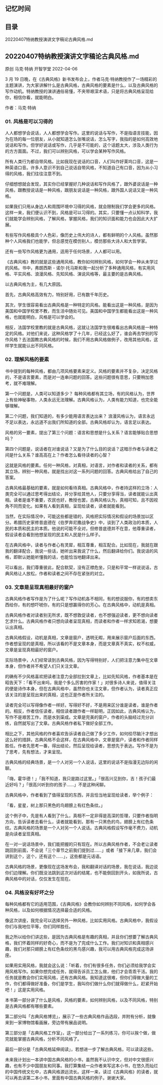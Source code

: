 ## 记忆时间

## 目录

20220407特纳教授演讲文字稿论古典风格.md

## 20220407特纳教授演讲文字稿论古典风格.md

原创 马克·特纳 开智学堂 2022-04-06

3 月 19 日晚，在《古典风格》新书发布会上，作者马克·特纳教授作了一场精彩的主题演讲，为大家讲解什么是古典风格，古典风格的要素是什么，以及古典风格的写作动机。特纳教授的演讲通俗易懂，不夹带艰深术语，只是将古典风格呈现给你，相信你看，就能明白。

作者：马克·特纳

### 01. 风格是可以习得的

人人都想学会说话，人人都想学会写作。这里的说话与写作，不是指语言技能，因为在场的每一位朋友，从小就知道怎么张嘴说话，怎么写字，我指的是如何高效地说话和写作。但学好说话或写作，几乎是不可能的，这个话题太大，涉及人类行为的方方面面。不过，我们可以辨别风格，可以学会某种写作风格。

所有人类行为都自带风格。比如我现在说话的口音，人们叫作好莱坞口音，这是一种英语口音。许多人意识不到自己说话自带风格，不知道自己有口音，因为从小习得的风格，我们往往注意不到。

仔细想想就会发现，其实你已经掌握好几种说话和写作风格了，跟外婆说话是一种风格，跟教授说话是一种风格，跟朋友说话是一种风格，跟外国人说话又是一种风格。

如果我们只用从身边人和周围环境中习得的风格，就会限制我们学会更多的风格。这样一来，我们便认识不到，风格是可以习得的。其实，只要懂一点认知科学，我们就能学会辨别风格，了解风格，掌握风格，我们的知识面和能力也会因此大大扩展。

有些写作风格极具个人色彩，像历史上伟大的诗人，都有鲜明的个人风格。虽然那种个人风格我们也能学，但总感觉在模仿别人，模仿那些大诗人和大哲学家。

还有一些写作风格更为通用，适用于任何场景，人人都可以用。

《古典风格》教的就是这些通用风格，教你如何辨别风格，如何学会一种从未学过的风格。书中，弗朗西斯 - 诺尔·托马斯和我一起分析了多种通用风格，有实用风格、平实风格、浪漫风格、先知风格、演说风格等，最主要的是古典风格。

以古典风格为主，有几大原因。

首先，古典风格高效有力，特别好用，已有数千年历史。

其次，学生很容易看出古典风格是一种特定的风格。能看出这是一种风格，是因为美国和中国学校里不教，而生活中随处可见。美国和中国学生都能看出这是一种风格，也就能明白，风格是可以学会的。

相反，法国学校里教的就是古典风格，这就让法国学生很难看出古典风格是一种特定的风格。对他们来说，这种风格学了十几年，已经这么好了，谁会再去学别的写作风格？去法国教古典风格的时候，我们不用古典风格做例子，改用其他风格，这样学生就能认出不同风格。

### 02. 理解风格的要素

书中提到的每种风格，都由几项风格要素来定义。风格的要素并不复杂，决定风格的，不是语言要素，而是对一连串问题的回答。这些问题很有意思，只要稍加思考，就不难理解。

第一个问题是，人类可以知道多少？ 每种风格都有其立场，有的风格认为，世界上有些神秘事物，人类永远无法理解。古典风格认为，人类有能力知道，也完全能够理解。

第二个问题，我们知道的，有多少能用语言表达出来？ 浪漫风格认为，语言永远不足以表达，永远道不出我们所知道的全部。古典风格却认为，语言足以表达。

风格的另一要素，提出了第三个问题：语言和思想是什么关系？语言能够贴合思想吗？

第四个问题是，说话者在对谁说话？又是为了什么目的说话？这暗示作者与读者之间是什么关系？谁高高在上？作者怎么看待读者的心智？

这就是风格的要素。任何一种风格，对真相，对语言，对作者和读者的关系，都有其立场，辨别一种风格，就是找出对这一系列问题的回答。古典风格给出了自己的答案。

古典风格最基础的要素，就是如何看待真相。古典风格中，作者持这样的立场：人类完全可以通过思考得出结论，并分享给其他人，只要分享得当，读者就能认出真相。读者是谁不重要，农民也好，教授也罢，古典风格认为，真相可知，且不因视角不同而变化。如果有人看到真相，呈现给读者，读者就能看到。

当然，在实际情况中，可能这些都是错的，风格把实际情况和假设的场景加以区分。希腊历史家修昔底德在《伯罗奔尼撒战争史》中，谈到了人类政治的本质，人民的本质和民主的本质。他说的可能不全对，但修昔底德并不在意，他尊重读者，假设读者会看到他想呈现的民主和人民是什么样子。

在古典风格中，读者与作者心有灵犀，相互尊重，相互配合。比如现在，我就在跟我的翻译配合，我说一些话，她听出来我说了什么，然后翻译给你们。我说话的风格，即默认她能听懂我的话，也能恰当地翻译出来。

可以看出，我们尊重彼此，配合默契，没有正襟危坐，只是和平常一样说说话，古典风格让人放松，作者和读者之间不存在紧张的对立。

### 03. 文章是呈现真相最好的窗户

古典风格作者写作是为了什么呢？写作动机各不相同，有的想说服你，有的想卖东西给你，有的想吓唬你，有的只是想赢得你的芳心。在古典风格中，动机是真相。

古典风格作者对读者别无所求，既不想敦促读者，也不想强迫读者，更不想向读者乞求什么。古典风格作者只想向读者呈现真相，而读者和作者一样求知若渴，想要认出真相。

古典风格假设，动机是真相，文章是窗户，透明无暇，用来展示窗户后面的东西。作者想呈现的是真相，所以该看的不是文章本身，而是文章真不真实，权不权威，文章是呈现真相最好的窗户。

实际场景中，人们经常读到古典风格，因为写得特别好，人们把注意力集中在文章本身，但作者并不希望人们只关注文章。

的确有不少风格喜欢把读者注意力全部拉到文章上，比如先知风格，作者基本是在昭告天下：「看不出来吗，我是个多么厉害的作家！」对很多诗人来说，值得关注的便是诗作本身。但在古典风格中，虽然你也关注文章，但作者认为，读者真正应该关注的是呈现出来的真相，这也正是作者所关注的。

读者完全可以写得像作者一样好。写得好不好，不是用来区分谁是读者，谁是作者的。相反，作者信任读者，相信读者跟作者一样聪明，正因如此，古典风格认为，写作不是艰苦工作，而是水到渠成。文章是完美的窗户，作者的头脑经过充分训练，自然就写出了文章。古典风格作者私下做好全部工作。

相比之下，其他风格的作者喜欢告诉读者自己做了多少工作，如何绞尽脑汁才想出这么好的措辞。古典风格不会这样，在古典风格中，文章是窗户，读者和作者同样胜任。作者先思考一番，得出结论，然后呈现给读者，思想先于表达。写作不是为了思考，先有想法，才来呈现。

古典风格的经典场景，是一个人对另一个人说话，这里的说话不是指漫无边际的闲聊。

「嗨，霍华德！」「我不知道，我只是路过这里。」「很高兴见到你，吉！孩子们最近好吗？」「很高兴听到你的孩子……」不是这种闲聊。

古典风格中，作者看到了值得呈现的东西，并且恰当地呈现给读者，举个例子：

「看，星星，树上那只黑色的鸟翅膀上有红色条纹。」

这个例子中，先是有人看到了什么，真相不一定非得是高深的哲理，只要作者指明方向，告诉读者去看什么，读者就能看到，那有一只黑色的鸟，翅膀上有红色条纹。古典风格的场景是一个人对另一个人说话。古典风格假设写作毫不费力，动机是向读者呈现真相。

在一对一说话场景中，我们能把握的只有现在。所以古典风格作者，不会老让读者跳回到前面，不会说「三个章节之前我们提到过……」或者「接下来几章，我们会讲到这个，这个，还有这个……」，这些都是元话语。

古典风格的场景，更像现在这场发布会，我和翻译对话的场景，我在说话，我边说你们边理解。你们既没法跳到这次对话的结尾，也不能倒回到开头，如我所说，古典风格中的对话，仅仅发生在现在。

### 04. 风格没有好坏之分

每种风格都有它的适用范围，《古典风格》会教你如何辨别不同风格，如何学会各种风格，以及如何根据情况选择最合适的风格。

像这次讲座，我完全可以选择另外一种风格，比如实用风格。古典风格中，我假设你们与我地位平等，你们同样胜任。

我之所以给你们讲这些，是因为古典风格是有趣的真相，并且你们想要了解古典风格，我们怀着同样的好奇心，而不是为了完成什么工作。我们对知识和真相感兴趣，我们对那只翅膀上有红色条纹的黑鸟感兴趣，我可以用古典风格完成这场讲座。

如果用实用风格，我就会这么说：「听着，你们有很多任务，你们必须给我学会实用风格写作。如果你想完成任务，就得告诉员工怎么做，他们才会乖乖干活。我的任务就是教会你们实用风格，还有古典风格。我知道这很难，但你们得做大量的工作，你们都得做好准备，你们是学生，我叫你们做什么你们就得做什么，赶紧开始吧！」这是实用风格。

本书第一部分讲了什么是风格，风格的要素，如何辨别风格，以及不同风格，特别是古典风格都有哪些要素。

第二部分叫「古典风格博览」，展示了一些古典风格作品选段，并附有分析，就像来到一家博物馆看画展，旁边带有展品说明。

第三部分是「古典风格工作室」，这一部分给出了一系列练习，你可以挨个做，做完就能掌握古典风格，分析不同风格了。

最后一部分是「古典风格延伸阅读」，若想进一步了解古典风格，可以读读这些。

未来我计划出一本讲中国古典风格的小书，虽然我不认识中文，但对中文很感兴趣，也有不少中国朋友和同事。我打算集结一众作者来写这本小书，在悠久而灿烂的中国传统文化中，古典风格源远流长。这样一来，读过《古典风格》的读者，就可以再去读第二本小书，里面有中国古典风格的例子。谢谢大家。